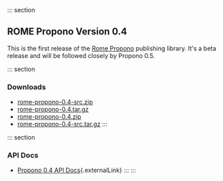 ::: section
## ROME Propono Version 0.4

This is the first release of the [Rome Propono](./index.html) publishing
library. It\'s a beta release and will be followed closely by Propono
0.5.

::: section
### Downloads

-   [rome-propono-0.4-src.zip](./rome-propono-0.4-src.zip)
-   [rome-propono-0.4.tar.gz](./rome-propono-0.4.tar.gz)
-   [rome-propono-0.4.zip](./rome-propono-0.4.zip)
-   [rome-propono-0.4-src.tar.gz](./rome-propono-0.4-src.tar.gz)
:::

::: section
### API Docs

-   [Propono 0.4 API
    Docs](https://rome.dev.java.net/apidocs/subprojects/propono/0.4/overview-summary.html){.externalLink}
:::
:::

